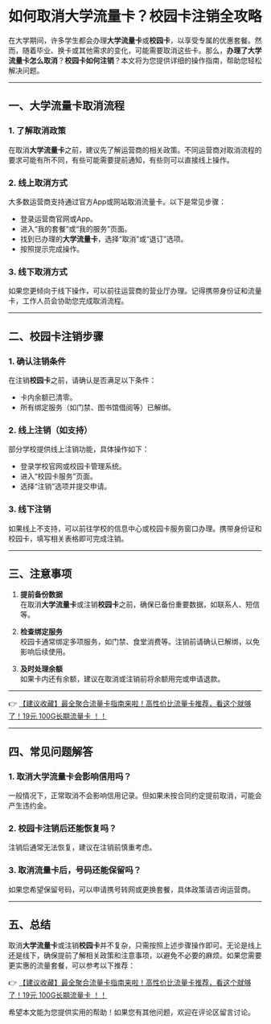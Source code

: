 # 如何取消大学流量卡？校园卡注销全攻略

在大学期间，许多学生都会办理**大学流量卡**或**校园卡**，以享受专属的优惠套餐。然而，随着毕业、换卡或其他需求的变化，可能需要取消这些卡。那么，**办理了大学流量卡怎么取消**？**校园卡如何注销**？本文将为您提供详细的操作指南，帮助您轻松解决问题。

---

## 一、大学流量卡取消流程

### 1. 了解取消政策  
在取消**大学流量卡**之前，建议先了解运营商的相关政策。不同运营商对取消流程的要求可能有所不同，有些可能需要提前通知，有些则可以直接线上操作。

### 2. 线上取消方式  
大多数运营商支持通过官方App或网站取消流量卡。以下是常见步骤：  
- 登录运营商官网或App。  
- 进入“我的套餐”或“我的服务”页面。  
- 找到已办理的**大学流量卡**，选择“取消”或“退订”选项。  
- 按照提示完成操作。

### 3. 线下取消方式  
如果您更倾向于线下操作，可以前往运营商的营业厅办理。记得携带身份证和流量卡，工作人员会协助您完成取消流程。

---

## 二、校园卡注销步骤

### 1. 确认注销条件  
在注销**校园卡**之前，请确认是否满足以下条件：  
- 卡内余额已清零。  
- 所有绑定服务（如门禁、图书馆借阅等）已解绑。

### 2. 线上注销（如支持）  
部分学校提供线上注销功能，具体操作如下：  
- 登录学校官网或校园卡管理系统。  
- 进入“校园卡服务”页面。  
- 选择“注销”选项并提交申请。

### 3. 线下注销  
如果线上不支持，可以前往学校的信息中心或校园卡服务窗口办理。携带身份证和校园卡，填写相关表格即可完成注销。

---

## 三、注意事项

1. **提前备份数据**  
在取消**大学流量卡**或注销**校园卡**之前，确保已备份重要数据，如联系人、短信等。

2. **检查绑定服务**  
校园卡通常绑定多项服务，如门禁、食堂消费等。注销前请确认已解绑，以免影响后续使用。

3. **及时处理余额**  
如果卡内还有余额，建议在取消或注销前将余额用完或申请退款。

---

👉 [【建议收藏】最全聚合流量卡指南来啦！高性价比流量卡推荐，看这个就够了！19元 100G长期流量卡 ！！](https://bit.ly/Liuliangka)

---

## 四、常见问题解答

### 1. 取消大学流量卡会影响信用吗？  
一般情况下，正常取消不会影响信用记录。但如果未按合同约定提前取消，可能会产生违约金。

### 2. 校园卡注销后还能恢复吗？  
注销后通常无法恢复，建议在注销前慎重考虑。

### 3. 取消流量卡后，号码还能保留吗？  
如果您希望保留号码，可以申请携号转网或更换套餐，具体政策请咨询运营商。

---

## 五、总结

取消**大学流量卡**或注销**校园卡**并不复杂，只需按照上述步骤操作即可。无论是线上还是线下，确保提前了解相关政策和注意事项，以避免不必要的麻烦。如果您需要更实惠的流量套餐，可以参考以下推荐：

👉 [【建议收藏】最全聚合流量卡指南来啦！高性价比流量卡推荐，看这个就够了！19元 100G长期流量卡 ！！](https://bit.ly/Liuliangka)

希望本文能为您提供实用的帮助！如果您有其他问题，欢迎在评论区留言讨论。